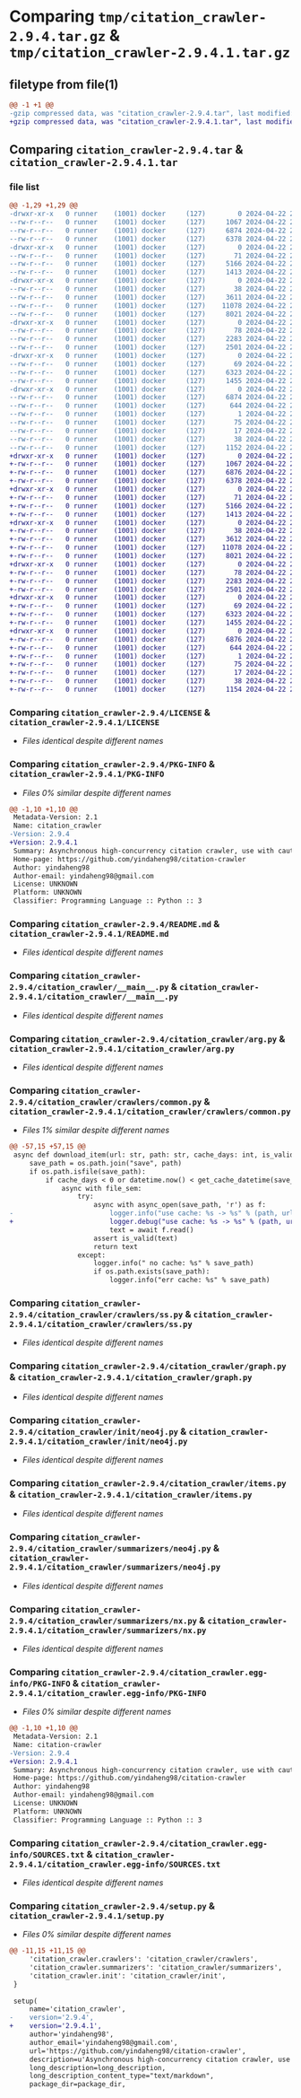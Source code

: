 # Comparing `tmp/citation_crawler-2.9.4.tar.gz` & `tmp/citation_crawler-2.9.4.1.tar.gz`

## filetype from file(1)

```diff
@@ -1 +1 @@
-gzip compressed data, was "citation_crawler-2.9.4.tar", last modified: Mon Apr 22 23:28:01 2024, max compression
+gzip compressed data, was "citation_crawler-2.9.4.1.tar", last modified: Mon Apr 22 23:34:01 2024, max compression
```

## Comparing `citation_crawler-2.9.4.tar` & `citation_crawler-2.9.4.1.tar`

### file list

```diff
@@ -1,29 +1,29 @@
-drwxr-xr-x   0 runner    (1001) docker     (127)        0 2024-04-22 23:28:01.673512 citation_crawler-2.9.4/
--rw-r--r--   0 runner    (1001) docker     (127)     1067 2024-04-22 23:27:55.000000 citation_crawler-2.9.4/LICENSE
--rw-r--r--   0 runner    (1001) docker     (127)     6874 2024-04-22 23:28:01.673512 citation_crawler-2.9.4/PKG-INFO
--rw-r--r--   0 runner    (1001) docker     (127)     6378 2024-04-22 23:27:55.000000 citation_crawler-2.9.4/README.md
-drwxr-xr-x   0 runner    (1001) docker     (127)        0 2024-04-22 23:28:01.669512 citation_crawler-2.9.4/citation_crawler/
--rw-r--r--   0 runner    (1001) docker     (127)       71 2024-04-22 23:27:55.000000 citation_crawler-2.9.4/citation_crawler/__init__.py
--rw-r--r--   0 runner    (1001) docker     (127)     5166 2024-04-22 23:27:55.000000 citation_crawler-2.9.4/citation_crawler/__main__.py
--rw-r--r--   0 runner    (1001) docker     (127)     1413 2024-04-22 23:27:55.000000 citation_crawler-2.9.4/citation_crawler/arg.py
-drwxr-xr-x   0 runner    (1001) docker     (127)        0 2024-04-22 23:28:01.669512 citation_crawler-2.9.4/citation_crawler/crawlers/
--rw-r--r--   0 runner    (1001) docker     (127)       38 2024-04-22 23:27:55.000000 citation_crawler-2.9.4/citation_crawler/crawlers/__init__.py
--rw-r--r--   0 runner    (1001) docker     (127)     3611 2024-04-22 23:27:55.000000 citation_crawler-2.9.4/citation_crawler/crawlers/common.py
--rw-r--r--   0 runner    (1001) docker     (127)    11078 2024-04-22 23:27:55.000000 citation_crawler-2.9.4/citation_crawler/crawlers/ss.py
--rw-r--r--   0 runner    (1001) docker     (127)     8021 2024-04-22 23:27:55.000000 citation_crawler-2.9.4/citation_crawler/graph.py
-drwxr-xr-x   0 runner    (1001) docker     (127)        0 2024-04-22 23:28:01.673512 citation_crawler-2.9.4/citation_crawler/init/
--rw-r--r--   0 runner    (1001) docker     (127)       78 2024-04-22 23:27:55.000000 citation_crawler-2.9.4/citation_crawler/init/__init__.py
--rw-r--r--   0 runner    (1001) docker     (127)     2283 2024-04-22 23:27:55.000000 citation_crawler-2.9.4/citation_crawler/init/neo4j.py
--rw-r--r--   0 runner    (1001) docker     (127)     2501 2024-04-22 23:27:55.000000 citation_crawler-2.9.4/citation_crawler/items.py
-drwxr-xr-x   0 runner    (1001) docker     (127)        0 2024-04-22 23:28:01.673512 citation_crawler-2.9.4/citation_crawler/summarizers/
--rw-r--r--   0 runner    (1001) docker     (127)       69 2024-04-22 23:27:55.000000 citation_crawler-2.9.4/citation_crawler/summarizers/__init__.py
--rw-r--r--   0 runner    (1001) docker     (127)     6323 2024-04-22 23:27:55.000000 citation_crawler-2.9.4/citation_crawler/summarizers/neo4j.py
--rw-r--r--   0 runner    (1001) docker     (127)     1455 2024-04-22 23:27:55.000000 citation_crawler-2.9.4/citation_crawler/summarizers/nx.py
-drwxr-xr-x   0 runner    (1001) docker     (127)        0 2024-04-22 23:28:01.669512 citation_crawler-2.9.4/citation_crawler.egg-info/
--rw-r--r--   0 runner    (1001) docker     (127)     6874 2024-04-22 23:28:01.000000 citation_crawler-2.9.4/citation_crawler.egg-info/PKG-INFO
--rw-r--r--   0 runner    (1001) docker     (127)      644 2024-04-22 23:28:01.000000 citation_crawler-2.9.4/citation_crawler.egg-info/SOURCES.txt
--rw-r--r--   0 runner    (1001) docker     (127)        1 2024-04-22 23:28:01.000000 citation_crawler-2.9.4/citation_crawler.egg-info/dependency_links.txt
--rw-r--r--   0 runner    (1001) docker     (127)       75 2024-04-22 23:28:01.000000 citation_crawler-2.9.4/citation_crawler.egg-info/requires.txt
--rw-r--r--   0 runner    (1001) docker     (127)       17 2024-04-22 23:28:01.000000 citation_crawler-2.9.4/citation_crawler.egg-info/top_level.txt
--rw-r--r--   0 runner    (1001) docker     (127)       38 2024-04-22 23:28:01.673512 citation_crawler-2.9.4/setup.cfg
--rw-r--r--   0 runner    (1001) docker     (127)     1152 2024-04-22 23:27:55.000000 citation_crawler-2.9.4/setup.py
+drwxr-xr-x   0 runner    (1001) docker     (127)        0 2024-04-22 23:34:01.077200 citation_crawler-2.9.4.1/
+-rw-r--r--   0 runner    (1001) docker     (127)     1067 2024-04-22 23:33:55.000000 citation_crawler-2.9.4.1/LICENSE
+-rw-r--r--   0 runner    (1001) docker     (127)     6876 2024-04-22 23:34:01.073200 citation_crawler-2.9.4.1/PKG-INFO
+-rw-r--r--   0 runner    (1001) docker     (127)     6378 2024-04-22 23:33:55.000000 citation_crawler-2.9.4.1/README.md
+drwxr-xr-x   0 runner    (1001) docker     (127)        0 2024-04-22 23:34:01.073200 citation_crawler-2.9.4.1/citation_crawler/
+-rw-r--r--   0 runner    (1001) docker     (127)       71 2024-04-22 23:33:55.000000 citation_crawler-2.9.4.1/citation_crawler/__init__.py
+-rw-r--r--   0 runner    (1001) docker     (127)     5166 2024-04-22 23:33:55.000000 citation_crawler-2.9.4.1/citation_crawler/__main__.py
+-rw-r--r--   0 runner    (1001) docker     (127)     1413 2024-04-22 23:33:55.000000 citation_crawler-2.9.4.1/citation_crawler/arg.py
+drwxr-xr-x   0 runner    (1001) docker     (127)        0 2024-04-22 23:34:01.073200 citation_crawler-2.9.4.1/citation_crawler/crawlers/
+-rw-r--r--   0 runner    (1001) docker     (127)       38 2024-04-22 23:33:55.000000 citation_crawler-2.9.4.1/citation_crawler/crawlers/__init__.py
+-rw-r--r--   0 runner    (1001) docker     (127)     3612 2024-04-22 23:33:55.000000 citation_crawler-2.9.4.1/citation_crawler/crawlers/common.py
+-rw-r--r--   0 runner    (1001) docker     (127)    11078 2024-04-22 23:33:55.000000 citation_crawler-2.9.4.1/citation_crawler/crawlers/ss.py
+-rw-r--r--   0 runner    (1001) docker     (127)     8021 2024-04-22 23:33:55.000000 citation_crawler-2.9.4.1/citation_crawler/graph.py
+drwxr-xr-x   0 runner    (1001) docker     (127)        0 2024-04-22 23:34:01.073200 citation_crawler-2.9.4.1/citation_crawler/init/
+-rw-r--r--   0 runner    (1001) docker     (127)       78 2024-04-22 23:33:55.000000 citation_crawler-2.9.4.1/citation_crawler/init/__init__.py
+-rw-r--r--   0 runner    (1001) docker     (127)     2283 2024-04-22 23:33:55.000000 citation_crawler-2.9.4.1/citation_crawler/init/neo4j.py
+-rw-r--r--   0 runner    (1001) docker     (127)     2501 2024-04-22 23:33:55.000000 citation_crawler-2.9.4.1/citation_crawler/items.py
+drwxr-xr-x   0 runner    (1001) docker     (127)        0 2024-04-22 23:34:01.073200 citation_crawler-2.9.4.1/citation_crawler/summarizers/
+-rw-r--r--   0 runner    (1001) docker     (127)       69 2024-04-22 23:33:55.000000 citation_crawler-2.9.4.1/citation_crawler/summarizers/__init__.py
+-rw-r--r--   0 runner    (1001) docker     (127)     6323 2024-04-22 23:33:55.000000 citation_crawler-2.9.4.1/citation_crawler/summarizers/neo4j.py
+-rw-r--r--   0 runner    (1001) docker     (127)     1455 2024-04-22 23:33:55.000000 citation_crawler-2.9.4.1/citation_crawler/summarizers/nx.py
+drwxr-xr-x   0 runner    (1001) docker     (127)        0 2024-04-22 23:34:01.073200 citation_crawler-2.9.4.1/citation_crawler.egg-info/
+-rw-r--r--   0 runner    (1001) docker     (127)     6876 2024-04-22 23:34:01.000000 citation_crawler-2.9.4.1/citation_crawler.egg-info/PKG-INFO
+-rw-r--r--   0 runner    (1001) docker     (127)      644 2024-04-22 23:34:01.000000 citation_crawler-2.9.4.1/citation_crawler.egg-info/SOURCES.txt
+-rw-r--r--   0 runner    (1001) docker     (127)        1 2024-04-22 23:34:01.000000 citation_crawler-2.9.4.1/citation_crawler.egg-info/dependency_links.txt
+-rw-r--r--   0 runner    (1001) docker     (127)       75 2024-04-22 23:34:01.000000 citation_crawler-2.9.4.1/citation_crawler.egg-info/requires.txt
+-rw-r--r--   0 runner    (1001) docker     (127)       17 2024-04-22 23:34:01.000000 citation_crawler-2.9.4.1/citation_crawler.egg-info/top_level.txt
+-rw-r--r--   0 runner    (1001) docker     (127)       38 2024-04-22 23:34:01.077200 citation_crawler-2.9.4.1/setup.cfg
+-rw-r--r--   0 runner    (1001) docker     (127)     1154 2024-04-22 23:33:55.000000 citation_crawler-2.9.4.1/setup.py
```

### Comparing `citation_crawler-2.9.4/LICENSE` & `citation_crawler-2.9.4.1/LICENSE`

 * *Files identical despite different names*

### Comparing `citation_crawler-2.9.4/PKG-INFO` & `citation_crawler-2.9.4.1/PKG-INFO`

 * *Files 0% similar despite different names*

```diff
@@ -1,10 +1,10 @@
 Metadata-Version: 2.1
 Name: citation_crawler
-Version: 2.9.4
+Version: 2.9.4.1
 Summary: Asynchronous high-concurrency citation crawler, use with caution!
 Home-page: https://github.com/yindaheng98/citation-crawler
 Author: yindaheng98
 Author-email: yindaheng98@gmail.com
 License: UNKNOWN
 Platform: UNKNOWN
 Classifier: Programming Language :: Python :: 3
```

### Comparing `citation_crawler-2.9.4/README.md` & `citation_crawler-2.9.4.1/README.md`

 * *Files identical despite different names*

### Comparing `citation_crawler-2.9.4/citation_crawler/__main__.py` & `citation_crawler-2.9.4.1/citation_crawler/__main__.py`

 * *Files identical despite different names*

### Comparing `citation_crawler-2.9.4/citation_crawler/arg.py` & `citation_crawler-2.9.4.1/citation_crawler/arg.py`

 * *Files identical despite different names*

### Comparing `citation_crawler-2.9.4/citation_crawler/crawlers/common.py` & `citation_crawler-2.9.4.1/citation_crawler/crawlers/common.py`

 * *Files 1% similar despite different names*

```diff
@@ -57,15 +57,15 @@
 async def download_item(url: str, path: str, cache_days: int, is_valid: Callable[[str], None]) -> Optional[Dict]:
     save_path = os.path.join("save", path)
     if os.path.isfile(save_path):
         if cache_days < 0 or datetime.now() < get_cache_datetime(save_path) + timedelta(days=cache_days):
             async with file_sem:
                 try:
                     async with async_open(save_path, 'r') as f:
-                        logger.info("use cache: %s -> %s" % (path, url))
+                        logger.debug("use cache: %s -> %s" % (path, url))
                         text = await f.read()
                     assert is_valid(text)
                     return text
                 except:
                     logger.info(" no cache: %s" % save_path)
                     if os.path.exists(save_path):
                         logger.info("err cache: %s" % save_path)
```

### Comparing `citation_crawler-2.9.4/citation_crawler/crawlers/ss.py` & `citation_crawler-2.9.4.1/citation_crawler/crawlers/ss.py`

 * *Files identical despite different names*

### Comparing `citation_crawler-2.9.4/citation_crawler/graph.py` & `citation_crawler-2.9.4.1/citation_crawler/graph.py`

 * *Files identical despite different names*

### Comparing `citation_crawler-2.9.4/citation_crawler/init/neo4j.py` & `citation_crawler-2.9.4.1/citation_crawler/init/neo4j.py`

 * *Files identical despite different names*

### Comparing `citation_crawler-2.9.4/citation_crawler/items.py` & `citation_crawler-2.9.4.1/citation_crawler/items.py`

 * *Files identical despite different names*

### Comparing `citation_crawler-2.9.4/citation_crawler/summarizers/neo4j.py` & `citation_crawler-2.9.4.1/citation_crawler/summarizers/neo4j.py`

 * *Files identical despite different names*

### Comparing `citation_crawler-2.9.4/citation_crawler/summarizers/nx.py` & `citation_crawler-2.9.4.1/citation_crawler/summarizers/nx.py`

 * *Files identical despite different names*

### Comparing `citation_crawler-2.9.4/citation_crawler.egg-info/PKG-INFO` & `citation_crawler-2.9.4.1/citation_crawler.egg-info/PKG-INFO`

 * *Files 0% similar despite different names*

```diff
@@ -1,10 +1,10 @@
 Metadata-Version: 2.1
 Name: citation-crawler
-Version: 2.9.4
+Version: 2.9.4.1
 Summary: Asynchronous high-concurrency citation crawler, use with caution!
 Home-page: https://github.com/yindaheng98/citation-crawler
 Author: yindaheng98
 Author-email: yindaheng98@gmail.com
 License: UNKNOWN
 Platform: UNKNOWN
 Classifier: Programming Language :: Python :: 3
```

### Comparing `citation_crawler-2.9.4/citation_crawler.egg-info/SOURCES.txt` & `citation_crawler-2.9.4.1/citation_crawler.egg-info/SOURCES.txt`

 * *Files identical despite different names*

### Comparing `citation_crawler-2.9.4/setup.py` & `citation_crawler-2.9.4.1/setup.py`

 * *Files 0% similar despite different names*

```diff
@@ -11,15 +11,15 @@
     'citation_crawler.crawlers': 'citation_crawler/crawlers',
     'citation_crawler.summarizers': 'citation_crawler/summarizers',
     'citation_crawler.init': 'citation_crawler/init',
 }
 
 setup(
     name='citation_crawler',
-    version='2.9.4',
+    version='2.9.4.1',
     author='yindaheng98',
     author_email='yindaheng98@gmail.com',
     url='https://github.com/yindaheng98/citation-crawler',
     description=u'Asynchronous high-concurrency citation crawler, use with caution!',
     long_description=long_description,
     long_description_content_type="text/markdown",
     package_dir=package_dir,
```

